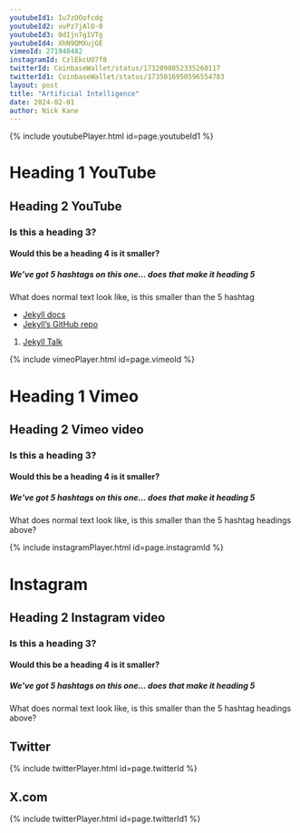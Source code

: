 ```yaml
---
youtubeId1: Iu7zOOofcdg
youtubeId2: uvPz7jAlO-0
youtubeId3: 0dIjn7g1VTg
youtubeId4: XhN9QMXujGE
vimeoId: 271940482
instagramId: CzlEkcUO7f8
twitterId: CoinbaseWallet/status/1732098052335260117
twitterId1: CoinbaseWallet/status/1735016950596554783
layout: post
title: "Artificial Intelligence"
date: 2024-02-01
author: Nick Kane
---
```


{% include youtubePlayer.html id=page.youtubeId1 %}

# Heading 1 YouTube
## Heading 2 YouTube
### Is this a heading 3? 
#### Would this be a heading 4 is it smaller?
##### We've got 5 hashtags on this one... does that make it heading 5
What does normal text look like, is this smaller than the 5 hashtag 

- [Jekyll docs][jekyll-docs] 
- [Jekyll’s GitHub repo][jekyll-gh]
1. [Jekyll Talk][jekyll-talk]

[jekyll-docs]: https://jekyllrb.com/docs/home
[jekyll-gh]:   https://github.com/jekyll/jekyll
[jekyll-talk]: https://talk.jekyllrb.com/


{% include vimeoPlayer.html id=page.vimeoId %}

# Heading 1 Vimeo
## Heading 2 Vimeo video
### Is this a heading 3? 
#### Would this be a heading 4 is it smaller?
##### We've got 5 hashtags on this one... does that make it heading 5
What does normal text look like, is this smaller than the 5 hashtag headings above? 


{% include instagramPlayer.html id=page.instagramId %}

# Instagram
## Heading 2 Instagram video
### Is this a heading 3? 
#### Would this be a heading 4 is it smaller?
##### We've got 5 hashtags on this one... does that make it heading 5
What does normal text look like, is this smaller than the 5 hashtag headings above? 


## Twitter
{% include twitterPlayer.html id=page.twitterId %}

## X.com
{% include twitterPlayer.html id=page.twitterId1 %}
